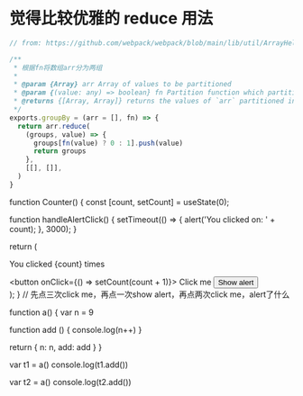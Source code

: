 # 觉得比较优雅的 reduce 用法

```javascript
// from: https://github.com/webpack/webpack/blob/main/lib/util/ArrayHelpers.js

/**
 * 根据fn将数组arr分为两组
 *
 * @param {Array} arr Array of values to be partitioned
 * @param {(value: any) => boolean} fn Partition function which partitions based on truthiness of result.
 * @returns {[Array, Array]} returns the values of `arr` partitioned into two new arrays based on fn predicate.
 */
exports.groupBy = (arr = [], fn) => {
  return arr.reduce(
    (groups, value) => {
      groups[fn(value) ? 0 : 1].push(value)
      return groups
    },
    [[], []],
  )
}
```


function Counter() {
  const [count, setCount] = useState(0);

  function handleAlertClick() {
    setTimeout(() => {
      alert('You clicked on: ' + count);
    }, 3000);
  }

  return (
    <div>
      <p>You clicked {count} times</p>
      <button onClick={() => setCount(count + 1)}>
        Click me
      </button>
      <button onClick={handleAlertClick}>
        Show alert
      </button>
    </div>
  );
}
// 先点三次click me，再点一次show alert，再点两次click me，alert了什么

function a() {
  var n = 9

  function add () {
    console.log(n++)
  }

  return {
    n: n,
    add: add
  }
}

var t1 = a()
console.log(t1.add())

var t2 = a()
console.log(t2.add())